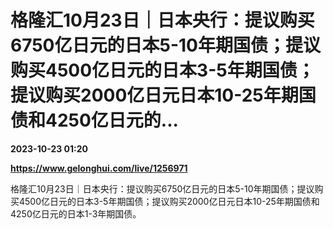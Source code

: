 # 格隆汇10月23日｜日本央行：提议购买6750亿日元的日本5-10年期国债；提议购买4500亿日元的日本3-5年期国债；提议购买2000亿日元日本10-25年期国债和4250亿日元的...

**2023-10-23 01:20**

**https://www.gelonghui.com/live/1256971**

格隆汇10月23日｜日本央行：提议购买6750亿日元的日本5-10年期国债；提议购买4500亿日元的日本3-5年期国债；提议购买2000亿日元日本10-25年期国债和4250亿日元的日本1-3年期国债。